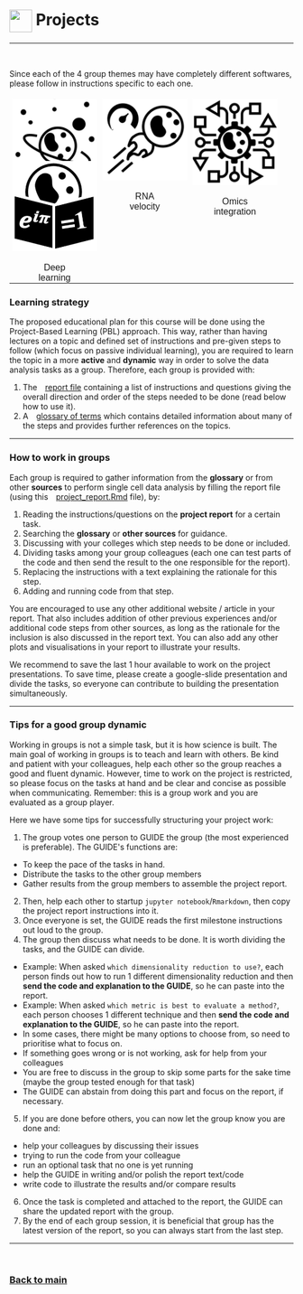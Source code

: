 # <img border="0" src="https://www.svgrepo.com/show/1025/task.svg" width="40" height="40" style="vertical-align:middle;"> Projects

***

<style>
.zoom:hover {
  transform:scale(1.1);
}
</style>

<br/>

Since each of the 4 group themes may have completely different softwares, please follow in instructions specific to each one.

<div style="width:100%;height:300px;text-align: center">
  <div style="width:150px;height:100px;padding:5px 5px;font-size:12pt;font-family:Helvetica;float:left;text-align:center;">
  <a href="/single-cell_sib_scilifelab_2021/project_spatial/README.html"><img class="zoom" border="0" src="logos/spatial_transcriptomics.png"></a><p></p>
  <p>Spatial<br/>transcriptomics</p>
  </div>

  <div style="width:150px;height:100px;padding:5px 5px;font-size:12pt;font-family:Helvetica;float:left;text-align:center;">
  <a href="/single-cell_sib_scilifelab_2021/project_velocity/README.html"><img class="zoom" border="0" src="logos/rna_velocity.png"></a><p></p>
  <p>RNA<br/>velocity</p>
  </div>

  <div style="width:150px;height:100px;padding:5px 5px;font-size:12pt;font-family:Helvetica;float:left;text-align:center;">
  <a href="/single-cell_sib_scilifelab_2021/project_omics/README.html"><img class="zoom" border="0" src="logos/omics_integration.png"></a><p></p>
  <p>Omics<br/>integration</p>
  </div>

  <div style="width:150px;height:100px;padding:5px 5px;font-size:12pt;font-family:Helvetica;float:left;text-align:center;">
  <a href="/single-cell_sib_scilifelab_2021/project_dnn/README.html"><img class="zoom" border="0" src="logos/deep_learning.png"></a><p></p>
  <p>Deep<br/>learning</p>
  </div>
</div>

<br/>

***

### Learning strategy

The proposed educational plan for this course will be done using the Project-Based Learning (PBL) approach. This way, rather than having lectures on a topic and defined set of instructions and pre-given steps to follow (which focus on passive individual learning), you are required to learn the topic in a more **active** and **dynamic** way in order to solve the data analysis tasks as a group. Therefore, each group is provided with:

1. The <img border="0" src="https://static.thenounproject.com/png/67360-200.png" width="10" height="10">[report file](project_velocity/README.md) containing a list of instructions and questions giving the overall direction and order of the steps needed to be done (read below how to use it).
2. A <img border="0" src="https://d1nhio0ox7pgb.cloudfront.net/_img/o_collection_png/green_dark_grey/512x512/plain/dictionary.png" width="10" height="10">[glossary of terms](single_cell/glossary/glossary_of_terms_single_cell.html) which contains detailed information about many of the steps and provides further references on the topics.

***

### How to work in groups

Each group is required to gather information from the **glossary** or from other **sources** to perform single cell data analysis by filling the report file (using this <img border="0" src="https://static.thenounproject.com/png/67360-200.png" width="10" height="10">[project_report.Rmd](single_cell/code/project_report.Rmd) file), by:

1. Reading the instructions/questions on the **project report** for a certain task.
2. Searching the **glossary** or **other sources** for guidance.
3. Discussing with your colleges which step needs to be done or included.
4. Dividing tasks among your group colleagues (each one can test parts of the code and then send the result to the one responsible for the report).
5. Replacing the instructions with a text explaining the rationale for this step.
6. Adding and running code from that step.

You are encouraged to use any other additional website / article in your report. That also includes addition of other previous experiences and/or additional code steps from other sources, as long as the rationale for the inclusion is also discussed in the report text. You can also add any other plots and visualisations in your report to illustrate your results.

We recommend to save the last 1 hour available to work on the project presentations. To save time, please create a google-slide presentation and divide the tasks, so everyone can contribute to building the presentation simultaneously.

***

### Tips for a good group dynamic

Working in groups is not a simple task, but it is how science is built. The main goal of working in groups is to teach and learn with others. Be kind and patient with your colleagues, help each other so the group reaches a good and fluent dynamic. However, time to work on the project is restricted, so please focus on the tasks at hand and be clear and concise as possible when communicating. Remember: this is a group work and you are evaluated as a group player.

Here we have some tips for successfully structuring your project work:

1. The group votes one person to GUIDE the group (the most experienced is preferable). The GUIDE's functions are:
  - To keep the pace of the tasks in hand.
  - Distribute the tasks to the other group members
  - Gather results from the group members to assemble the project report.
2. Then, help each other to startup `jupyter notebook`/`Rmarkdown`, then copy the project report instructions into it.
3. Once everyone is set, the GUIDE reads the first milestone instructions out loud to the group.
4. The group then discuss what needs to be done. It is worth dividing the tasks, and the GUIDE can divide.
  - Example: When asked `which dimensionality reduction to use?`, each person finds out how to run 1 different dimensionality reduction and then **send the code and explanation to the GUIDE**, so he can paste into the report.
  - Example: When asked `which metric is best to evaluate a method?`, each person chooses 1 different technique and then **send the code and explanation to the GUIDE**, so he can paste into the report.
  - In some cases, there might be many options to choose from, so need to prioritise what to focus on.
  - If something goes wrong or is not working, ask for help from your colleagues
  - You are free to discuss in the group to skip some parts for the sake time (maybe the group tested enough for that task)
  - The GUIDE can abstain from doing this part and focus on the report, if necessary.
5. If you are done before others, you can now let the group know you are done and:
  - help your colleagues by discussing their issues
  - trying to run the code from your colleague
  - run an optional task that no one is yet running
  - help the GUIDE in writing and/or polish the report text/code
  - write code to illustrate the results and/or compare results
6. Once the task is completed and attached to the report, the GUIDE can share the updated report with the group.
7. By the end of each group session, it is beneficial that group has the latest version of the report, so you can always start from the last step.

***

<br/>

### [Back to main](/single-cell_sib_scilifelab_2021/README)
